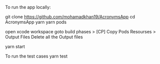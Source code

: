 To run the app locally:

git clone https://github.com/mohamadkhan19/AcronymsApp
cd AcronymsApp
yarn
yarn pods

open xcode workspace
goto build phases > [CP] Copy Pods Resourses > Output Files
Delete all the Output files

yarn start

To run the test cases
yarn test
